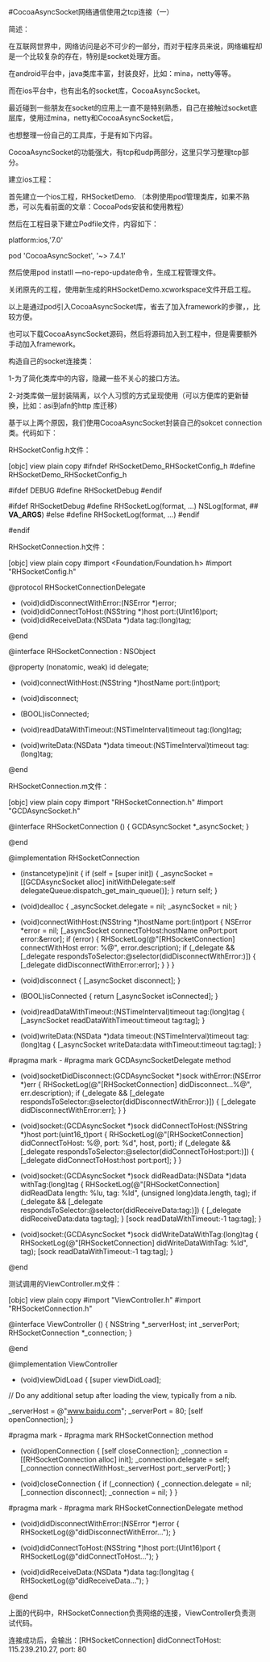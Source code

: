 #CocoaAsyncSocket网络通信使用之tcp连接（一）


简述：

在互联网世界中，网络访问是必不可少的一部分，而对于程序员来说，网络编程却是一个比较复杂的存在，特别是socket处理方面。

在android平台中，java类库丰富，封装良好，比如：mina，netty等等。

而在ios平台中，也有出名的socket库，CocoaAsyncSocket。


最近碰到一些朋友在socket的应用上一直不是特别熟悉，自己在接触过socket底层库，使用过mina，netty和CocoaAsyncSocket后，

也想整理一份自己的工具库，于是有如下内容。


CocoaAsyncSocket的功能强大，有tcp和udp两部分，这里只学习整理tcp部分。



建立ios工程：

首先建立一个ios工程，RHSocketDemo. （本例使用pod管理类库，如果不熟悉，可以先看前面的文章：CocoaPods安装和使用教程）

然后在工程目录下建立Podfile文件，内容如下：

platform:ios,'7.0'

pod 'CocoaAsyncSocket', '~> 7.4.1'


然后使用pod instatll —no-repo-update命令，生成工程管理文件。

关闭原先的工程，使用新生成的RHSocketDemo.xcworkspace文件开启工程。


以上是通过pod引入CocoaAsyncSocket库，省去了加入framework的步骤，，比较方便。

也可以下载CocoaAsyncSocket源码，然后将源码加入到工程中，但是需要额外手动加入framework。



构造自己的socket连接类：

1-为了简化类库中的内容，隐藏一些不关心的接口方法。

2-对类库做一层封装隔离，以个人习惯的方式呈现使用（可以方便库的更新替换，比如：asi到afn的http 库迁移）

基于以上两个原因，我们使用CocoaAsyncSocket封装自己的sokcet connection类。代码如下：



RHSocketConfig.h文件：


[objc] view plain copy
#ifndef RHSocketDemo_RHSocketConfig_h
#define RHSocketDemo_RHSocketConfig_h

#ifdef DEBUG
#define RHSocketDebug
#endif

#ifdef RHSocketDebug
#define RHSocketLog(format, ...) NSLog(format, ## __VA_ARGS__)
#else
#define RHSocketLog(format, ...)
#endif

#endif

RHSocketConnection.h文件：

[objc] view plain copy
#import <Foundation/Foundation.h>
#import "RHSocketConfig.h"

@protocol RHSocketConnectionDelegate <NSObject>

- (void)didDisconnectWithError:(NSError *)error;
- (void)didConnectToHost:(NSString *)host port:(UInt16)port;
- (void)didReceiveData:(NSData *)data tag:(long)tag;

@end

@interface RHSocketConnection : NSObject

@property (nonatomic, weak) id<RHSocketConnectionDelegate> delegate;

- (void)connectWithHost:(NSString *)hostName port:(int)port;
- (void)disconnect;

- (BOOL)isConnected;
- (void)readDataWithTimeout:(NSTimeInterval)timeout tag:(long)tag;
- (void)writeData:(NSData *)data timeout:(NSTimeInterval)timeout tag:(long)tag;

@end

RHSocketConnection.m文件：

[objc] view plain copy
#import "RHSocketConnection.h"
#import "GCDAsyncSocket.h"

@interface RHSocketConnection () <GCDAsyncSocketDelegate>
{
GCDAsyncSocket *_asyncSocket;
}

@end

@implementation RHSocketConnection

- (instancetype)init
{
if (self = [super init]) {
_asyncSocket = [[GCDAsyncSocket alloc] initWithDelegate:self delegateQueue:dispatch_get_main_queue()];
}
return self;
}

- (void)dealloc
{
_asyncSocket.delegate = nil;
_asyncSocket = nil;
}

- (void)connectWithHost:(NSString *)hostName port:(int)port
{
NSError *error = nil;
[_asyncSocket connectToHost:hostName onPort:port error:&error];
if (error) {
RHSocketLog(@"[RHSocketConnection] connectWithHost error: %@", error.description);
if (_delegate && [_delegate respondsToSelector:@selector(didDisconnectWithError:)]) {
[_delegate didDisconnectWithError:error];
}
}
}

- (void)disconnect
{
[_asyncSocket disconnect];
}

- (BOOL)isConnected
{
return [_asyncSocket isConnected];
}

- (void)readDataWithTimeout:(NSTimeInterval)timeout tag:(long)tag
{
[_asyncSocket readDataWithTimeout:timeout tag:tag];
}

- (void)writeData:(NSData *)data timeout:(NSTimeInterval)timeout tag:(long)tag
{
[_asyncSocket writeData:data withTimeout:timeout tag:tag];
}

#pragma mark -
#pragma mark GCDAsyncSocketDelegate method

- (void)socketDidDisconnect:(GCDAsyncSocket *)sock withError:(NSError *)err
{
RHSocketLog(@"[RHSocketConnection] didDisconnect...%@", err.description);
if (_delegate && [_delegate respondsToSelector:@selector(didDisconnectWithError:)]) {
[_delegate didDisconnectWithError:err];
}
}

- (void)socket:(GCDAsyncSocket *)sock didConnectToHost:(NSString *)host port:(uint16_t)port
{
RHSocketLog(@"[RHSocketConnection] didConnectToHost: %@, port: %d", host, port);
if (_delegate && [_delegate respondsToSelector:@selector(didConnectToHost:port:)]) {
[_delegate didConnectToHost:host port:port];
}
}

- (void)socket:(GCDAsyncSocket *)sock didReadData:(NSData *)data withTag:(long)tag
{
RHSocketLog(@"[RHSocketConnection] didReadData length: %lu, tag: %ld", (unsigned long)data.length, tag);
if (_delegate && [_delegate respondsToSelector:@selector(didReceiveData:tag:)]) {
[_delegate didReceiveData:data tag:tag];
}
[sock readDataWithTimeout:-1 tag:tag];
}

- (void)socket:(GCDAsyncSocket *)sock didWriteDataWithTag:(long)tag
{
RHSocketLog(@"[RHSocketConnection] didWriteDataWithTag: %ld", tag);
[sock readDataWithTimeout:-1 tag:tag];
}

@end

测试调用的ViewController.m文件：

[objc] view plain copy
#import "ViewController.h"
#import "RHSocketConnection.h"

@interface ViewController () <RHSocketConnectionDelegate>
{
NSString *_serverHost;
int _serverPort;
RHSocketConnection *_connection;
}

@end

@implementation ViewController

- (void)viewDidLoad {
[super viewDidLoad];

// Do any additional setup after loading the view, typically from a nib.

_serverHost = @"www.baidu.com";
_serverPort = 80;
[self openConnection];
}

#pragma mark -
#pragma mark RHSocketConnection method

- (void)openConnection
{
[self closeConnection];
_connection = [[RHSocketConnection alloc] init];
_connection.delegate = self;
[_connection connectWithHost:_serverHost port:_serverPort];
}

- (void)closeConnection
{
if (_connection) {
_connection.delegate = nil;
[_connection disconnect];
_connection = nil;
}
}

#pragma mark -
#pragma mark RHSocketConnectionDelegate method

- (void)didDisconnectWithError:(NSError *)error
{
RHSocketLog(@"didDisconnectWithError...");
}

- (void)didConnectToHost:(NSString *)host port:(UInt16)port
{
RHSocketLog(@"didConnectToHost...");
}

- (void)didReceiveData:(NSData *)data tag:(long)tag
{
RHSocketLog(@"didReceiveData...");
}

@end

上面的代码中，RHSocketConnection负责网络的连接，ViewController负责测试代码。

连接成功后，会输出：[RHSocketConnection] didConnectToHost: 115.239.210.27, port: 80




